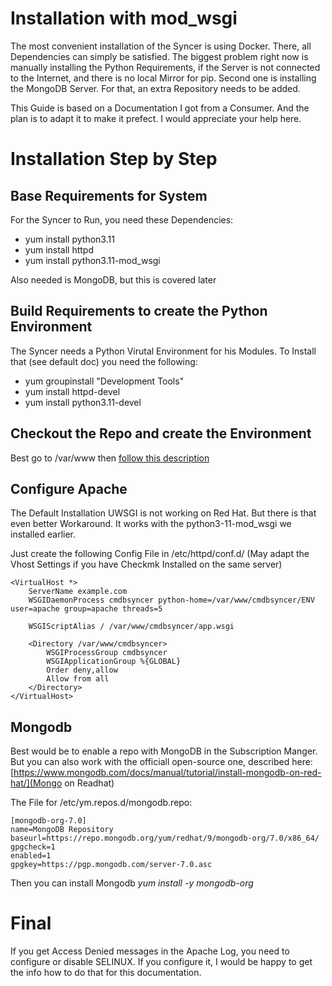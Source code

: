 # Installation with mod_wsgi

The most convenient installation of the Syncer is using Docker. There, all Dependencies can simply be satisfied. The biggest problem right now is manually installing the Python Requirements, if the Server is not connected to the Internet, and there is no local Mirror for pip.
Second one is installing the MongoDB Server. For that, an extra Repository needs to be added.

This Guide is based on a Documentation I got from a Consumer. And the plan is to adapt it to make it prefect. I would appreciate your help here.


# Installation Step by Step



## Base Requirements for System
For the Syncer to Run, you need these Dependencies: 

- yum install python3.11
- yum install httpd
- yum install python3.11-mod_wsgi

Also needed is MongoDB, but this is covered later

## Build Requirements to create the Python Environment
The Syncer needs a Python Virutal Environment for his Modules.
To Install that (see default doc) you need the following:

- yum groupinstall "Development Tools"
- yum install httpd-devel  
- yum install python3.11-devel

## Checkout the Repo and create the Environment
Best go to /var/www then [follow this description](setup_code.md)


## Configure Apache
The Default Installation UWSGI is not working on Red Hat. But there is that even better Workaround. It works with the python3-11-mod_wsgi we installed earlier.

Just create the following Config File in /etc/httpd/conf.d/ (May adapt the Vhost Settings if you have Checkmk Installed on the same server)

```
<VirtualHost *>
	ServerName example.com
	WSGIDaemonProcess cmdbsyncer python-home=/var/www/cmdbsyncer/ENV user=apache group=apache threads=5

	WSGIScriptAlias / /var/www/cmdbsyncer/app.wsgi

	<Directory /var/www/cmdbsyncer>
		WSGIProcessGroup cmdbsyncer
        WSGIApplicationGroup %{GLOBAL}
        Order deny,allow
        Allow from all
	</Directory>
</VirtualHost>
```


## Mongodb

Best would be to enable a repo with MongoDB in the Subscription Manger.
But you can also work with the officiall open-source one, described here: 
 [https://www.mongodb.com/docs/manual/tutorial/install-mongodb-on-red-hat/](Mongo on Readhat)
    
The File for /etc/ym.repos.d/mongodb.repo:

```
[mongodb-org-7.0]
name=MongoDB Repository
baseurl=https://repo.mongodb.org/yum/redhat/9/mongodb-org/7.0/x86_64/
gpgcheck=1
enabled=1
gpgkey=https://pgp.mongodb.com/server-7.0.asc
```

Then you can install Mongodb
_yum install -y mongodb-org_


# Final
If you get Access Denied messages in the Apache Log, you need to configure or disable SELINUX. If you configure it, I would be happy to get the info how to do that for this documentation.




